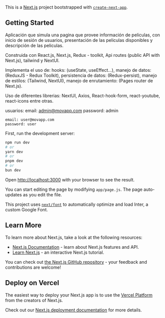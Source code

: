 This is a [Next.js](https://nextjs.org/) project bootstrapped with [`create-next-app`](https://github.com/vercel/next.js/tree/canary/packages/create-next-app).

## Getting Started

Aplicación que simula una pagina que provee información de peliculas, con inicio de sesión de usuarios, presentación de las peliculas disponibles y descripción de las peliculas.

Construida con React.js, Next.js, Redux - toolkit, Api routes (public API with Next.js), tailwind y NextUI.

Implementa el uso de: 
    hooks: (useState, useEffect...), 
    manejo de datos: (ReduxJS - Redux Toolkit), 
    persistencia de datos: (Redux-persist), 
    manejo de estilos: (Tailwind, NextUI), 
    manejo de enrutamiento: (Pages router de Next.js).

Uso de diferentes librerias: NextUI, Axios, React-hook-form, react-youtube, react-icons entre otras.

usuarios: 
    email: admin@movapp.com
    password: admin

    email: user@movapp.com
    password: user

First, run the development server:

```bash
npm run dev
# or
yarn dev
# or
pnpm dev
# or
bun dev
```

Open [http://localhost:3000](http://localhost:3000) with your browser to see the result.

You can start editing the page by modifying `app/page.js`. The page auto-updates as you edit the file.

This project uses [`next/font`](https://nextjs.org/docs/basic-features/font-optimization) to automatically optimize and load Inter, a custom Google Font.

## Learn More

To learn more about Next.js, take a look at the following resources:

- [Next.js Documentation](https://nextjs.org/docs) - learn about Next.js features and API.
- [Learn Next.js](https://nextjs.org/learn) - an interactive Next.js tutorial.

You can check out [the Next.js GitHub repository](https://github.com/vercel/next.js/) - your feedback and contributions are welcome!

## Deploy on Vercel

The easiest way to deploy your Next.js app is to use the [Vercel Platform](https://vercel.com/new?utm_medium=default-template&filter=next.js&utm_source=create-next-app&utm_campaign=create-next-app-readme) from the creators of Next.js.

Check out our [Next.js deployment documentation](https://nextjs.org/docs/deployment) for more details.
